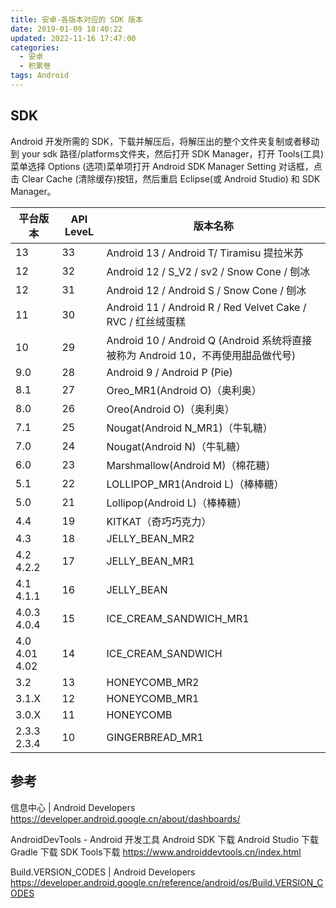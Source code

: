 ```yaml
---
title: 安卓-各版本对应的 SDK 版本
date: 2019-01-09 18:40:22
updated: 2022-11-16 17:47:00
categories:
  - 安卓
  - 积累卷
tags: Android
---
```


## SDK

Android 开发所需的 SDK，下载并解压后，将解压出的整个文件夹复制或者移动到 your sdk 路径/platforms文件夹，然后打开 SDK Manager，打开 Tools(工具)菜单选择 Options (选项)菜单项打开 Android SDK Manager Setting 对话框，点击 Clear Cache (清除缓存)按钮，然后重启 Eclipse(或 Android Studio) 和 SDK Manager。

平台版本 | API LeveL | 版本名称
-----| ----- | -----
13 | 33  | Android 13 / Android T/ Tiramisu 提拉米苏
12 | 32  | Android 12 / S_V2 / sv2 / Snow Cone / 刨冰
12 | 31  | Android 12 / Android S / Snow Cone / 刨冰
11 | 30  | Android 11 / Android R / Red Velvet Cake / RVC / 红丝绒蛋糕
10 | 29  | Android 10 / Android Q (Android 系统将直接被称为 Android 10，不再使用甜品做代号)
9.0 | 28  | Android 9 / Android P (Pie)
8.1 | 27  | Oreo_MR1(Android O)（奥利奥）
8.0 | 26  | Oreo(Android O)（奥利奥）
7.1 | 25  | Nougat(Android N_MR1)（牛轧糖）
7.0 | 24 | Nougat(Android N)（牛轧糖）
6.0 | 23 | Marshmallow(Android M)（棉花糖）
5.1 | 22  | LOLLIPOP_MR1(Android L)（棒棒糖）
5.0 | 21 | Lollipop(Android L)（棒棒糖）
4.4 | 19 | KITKAT（奇巧巧克力）
4.3 | 18  | JELLY_BEAN_MR2
4.2 4.2.2 | 17  | JELLY_BEAN_MR1
4.1 4.1.1 | 16  | JELLY_BEAN
4.0.3 4.0.4 | 15 | ICE_CREAM_SANDWICH_MR1
4.0 4.01 4.02 | 14 | ICE_CREAM_SANDWICH
3.2 | 13 | HONEYCOMB_MR2
3.1.X | 12  | HONEYCOMB_MR1
3.0.X | 11  | HONEYCOMB
2.3.3 2.3.4 | 10 | GINGERBREAD_MR1

## 参考

信息中心 | Android Developers
<https://developer.android.google.cn/about/dashboards/>

AndroidDevTools - Android 开发工具 Android SDK 下载 Android Studio 下载 Gradle 下载 SDK Tools下载 <https://www.androiddevtools.cn/index.html>

Build.VERSION_CODES | Android Developers
<https://developer.android.google.cn/reference/android/os/Build.VERSION_CODES>

